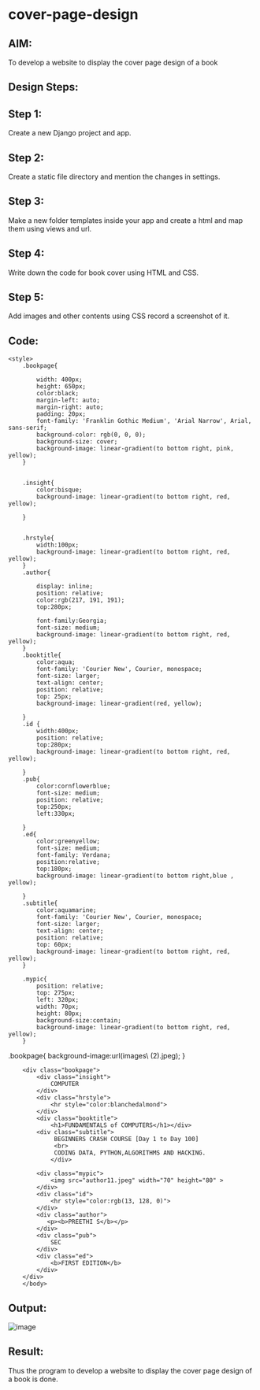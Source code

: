 # cover-page-design
## AIM:
To develop a website to display the cover page design of a book

## Design Steps:

## Step 1:
Create a new Django project and app.

## Step 2:
Create a static file directory and mention the changes in settings.

## Step 3:
Make a new folder templates inside your app and create a html and map them using views and url.

## Step 4:
Write down the code for book cover using HTML and CSS.

## Step 5:
Add images and other contents using CSS record a screenshot of it.
## Code:
<html>

<head>
    
    <style>
        .bookpage{

            width: 400px;
            height: 650px;
            color:black;
            margin-left: auto;
            margin-right: auto;
            padding: 20px;
            font-family: 'Franklin Gothic Medium', 'Arial Narrow', Arial, sans-serif;
            background-color: rgb(0, 0, 0);
            background-size: cover;
            background-image: linear-gradient(to bottom right, pink, yellow);
        }
            
        
        .insight{
            color:bisque;
            background-image: linear-gradient(to bottom right, red, yellow);
        
        }
        
        
        .hrstyle{
            width:100px;
            background-image: linear-gradient(to bottom right, red, yellow);
        }
        .author{
        
            display: inline;
            position: relative;
            color:rgb(217, 191, 191);
            top:280px;
            
            font-family:Georgia;
            font-size: medium;
            background-image: linear-gradient(to bottom right, red, yellow);
        }
        .booktitle{
            color:aqua;
            font-family: 'Courier New', Courier, monospace;
            font-size: larger;
            text-align: center;
            position: relative;
            top: 25px;
            background-image: linear-gradient(red, yellow);
        
        }
        .id {
            width:400px;
            position: relative;
            top:280px;
            background-image: linear-gradient(to bottom right, red, yellow);
           
        }
        .pub{
            color:cornflowerblue;
            font-size: medium;
            position: relative;
            top:250px;
            left:330px;
            
        }
        .ed{
            color:greenyellow;
            font-size: medium;
            font-family: Verdana;
            position:relative;
            top:180px;
            background-image: linear-gradient(to bottom right,blue , yellow);
        
        }
        .subtitle{
            color:aquamarine;
            font-family: 'Courier New', Courier, monospace;
            font-size: larger;
            text-align: center;
            position: relative;
            top: 60px;
            background-image: linear-gradient(to bottom right, red, yellow);
        }
        
        .mypic{
            position: relative;
            top: 275px;
            left: 320px;
            width: 70px;
            height: 80px;
            background-size:contain;
            background-image: linear-gradient(to bottom right, red, yellow);
        }
    
.bookpage{
background-image:url(images\ \(2\).jpeg);
}
        </style>
        <title>Book Cover Page</title>
        </head>
        <body>
        
        <div class="bookpage">
            <div class="insight">
                COMPUTER
            </div>
            <div class="hrstyle">
                <hr style="color:blanchedalmond">
            </div>
            <div class="booktitle">
                <h1>FUNDAMENTALS of COMPUTERS</h1></div>
            <div class="subtitle">
                 BEGINNERS CRASH COURSE [Day 1 to Day 100]
                 <br>
                 CODING DATA, PYTHON,ALGORITHMS AND HACKING.
                </div>
            
            <div class="mypic">
                <img src="author11.jpeg" width="70" height="80" >
            </div>
            <div class="id">
                <hr style="color:rgb(13, 128, 0)">
            </div>
            <div class="author">
               <p><b>PREETHI S</b></p>
            </div>
            <div class="pub">
                SEC
            </div>
            <div class="ed">
                <b>FIRST EDITION</b>
            </div>
        </div>
        </body>
</html>

## Output:
![image](https://github.com/PreethiS647/cover-page-design/assets/147313372/519b026e-086c-4932-89eb-e3095690420f)



## Result:
Thus the program to develop a website to display the cover page design of a book is done.
